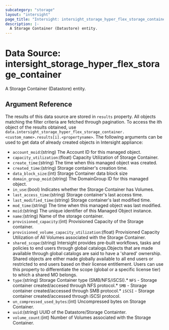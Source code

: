 ```yaml
---
subcategory: "storage"
layout: "intersight"
page_title: "Intersight: intersight_storage_hyper_flex_storage_container"
description: |-
  A Storage Container (Datastore) entity.
---
```


# Data Source: intersight_storage_hyper_flex_storage_container
A Storage Container (Datastore) entity.
## Argument Reference
The results of this data source are stored in `results` property.
All objects matching the filter criteria are fetched through pagination.
To access the ith object of the results obtained, use `data.intersight_storage_hyper_flex_storage_container.<custom_name>.results[i].<propertyname>`.
The following arguments can be used to get data of already created objects in Intersight appliance:
* `account_moid`:(string) The Account ID for this managed object. 
* `capacity_utilization`:(float) Capacity Utilization of Storage Container. 
* `create_time`:(string) The time when this managed object was created. 
* `created_time`:(string) Storage container's creation time. 
* `data_block_size`:(int) Storage Container data block size 
* `domain_group_moid`:(string) The DomainGroup ID for this managed object. 
* `in_use`:(bool) Indicates whether the Storage Container has Volumes. 
* `last_access_time`:(string) Storage container's last access time. 
* `last_modified_time`:(string) Storage container's last modified time. 
* `mod_time`:(string) The time when this managed object was last modified. 
* `moid`:(string) The unique identifier of this Managed Object instance. 
* `name`:(string) Name of the storage container. 
* `provisioned_capacity`:(int) Provisioned Capacity of the Storage container. 
* `provisioned_volume_capacity_utilization`:(float) Provisioned Capacity Utilization of All Volumes associated with the Storage Container. 
* `shared_scope`:(string) Intersight provides pre-built workflows, tasks and policies to end users through global catalogs.Objects that are made available through global catalogs are said to have a 'shared' ownership. Shared objects are either made globally available to all end users or restricted to end users based on their license entitlement. Users can use this property to differentiate the scope (global or a specific license tier) to which a shared MO belongs. 
* `type`:(string) Storage Container type (SMB/NFS/iSCSI).* `NFS` - Storage container created/accesed through NFS protocol.* `SMB` - Storage container created/accessed through SMB protocol.* `iSCSI` - Storage container created/accessed through iSCSI protocol. 
* `un_compressed_used_bytes`:(int) Uncompressed bytes on Storage Container. 
* `uuid`:(string) UUID of the Datastore/Storage Containter. 
* `volume_count`:(int) Number of Volumes associated with the Storage Container. 
 